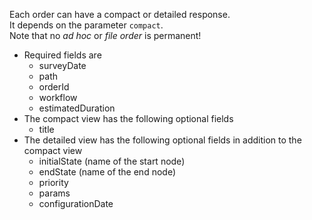 Each order can have a compact or detailed response.<br/>
It depends on the parameter ``compact``.<br/>
Note that no *ad hoc* or *file order* is permanent!
* Required fields are
    * surveyDate
    * path
    * orderId
    * workflow
    * estimatedDuration
* The compact view has the following optional fields
    * title
* The detailed view has the following optional fields in addition to the compact view
    * initialState (name of the start node)
    * endState (name of the end node)
    * priority
    * params
    * configurationDate
